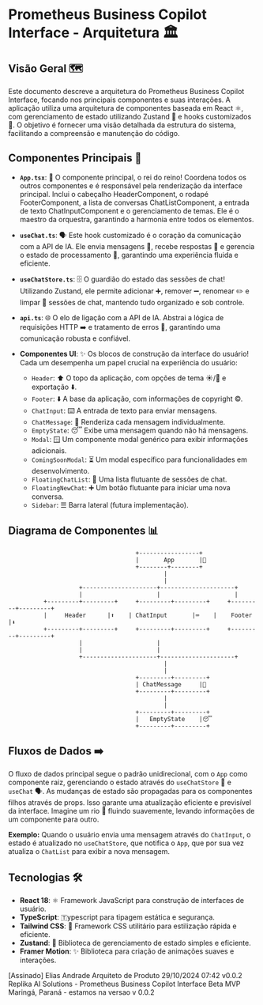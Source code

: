 # Prometheus Business Copilot Interface - Arquitetura 🏛️

## Visão Geral 🗺️

Este documento descreve a arquitetura do Prometheus Business Copilot Interface, focando nos principais componentes e suas interações. A aplicação utiliza uma arquitetura de componentes baseada em React ⚛️, com gerenciamento de estado utilizando Zustand 🔄 e hooks customizados 🎣.  O objetivo é fornecer uma visão detalhada da estrutura do sistema, facilitando a compreensão e manutenção do código.

## Componentes Principais 🧱

- **`App.tsx`**: 👑 O componente principal, o rei do reino! Coordena todos os outros componentes e é responsável pela renderização da interface principal. Inclui o cabeçalho HeaderComponent, o rodapé FooterComponent, a lista de conversas ChatListComponent, a entrada de texto ChatInputComponent e o gerenciamento de temas.  Ele é o maestro da orquestra, garantindo a harmonia entre todos os elementos.

- **`useChat.ts`**: 🗣️ Este hook customizado é o coração da comunicação com a API de IA. Ele envia mensagens 🚀, recebe respostas 💬 e gerencia o estado de processamento 🔄, garantindo uma experiência fluida e eficiente.

- **`useChatStore.ts`**: 🗄️  O guardião do estado das sessões de chat!  Utilizando Zustand, ele permite adicionar ➕, remover ➖, renomear ✏️ e limpar 🧹 sessões de chat, mantendo tudo organizado e sob controle.

- **`api.ts`**: 🌐 O elo de ligação com a API de IA.  Abstrai a lógica de requisições HTTP ➡️ e tratamento de erros 🚫, garantindo uma comunicação robusta e confiável.

- **Componentes UI**: ✨ Os blocos de construção da interface do usuário!  Cada um desempenha um papel crucial na experiência do usuário:

    - `Header`: ⬆️ O topo da aplicação, com opções de tema ☀️/🌙 e exportação ⬇️.
    - `Footer`: ⬇️ A base da aplicação, com informações de copyright ©.
    - `ChatInput`: ⌨️ A entrada de texto para enviar mensagens.
    - `ChatMessage`: 💬  Renderiza cada mensagem individualmente.
    - `EmptyState`: 😴  Exibe uma mensagem quando não há mensagens.
    - `Modal`: 🪟 Um componente modal genérico para exibir informações adicionais.
    - `ComingSoonModal`: ⏳ Um modal específico para funcionalidades em desenvolvimento.
    - `FloatingChatList`: 🎈 Uma lista flutuante de sessões de chat.
    - `FloatingNewChat`: ➕ Um botão flutuante para iniciar uma nova conversa.
    - `Sidebar`: ☰ Barra lateral (futura implementação).


## Diagrama de Componentes 📊

```
                                    +-----------------+
                                    |       App       |👑
                                    +--------+--------+
                                            |
                                            |
                    +---------------------+---------------------+
                    |                     |                     |
          +---------+---------+     +---------+---------+     +---------+---------+
          |     Header      |⬆️    | ChatInput       |⌨️    |    Footer      |⬇️
          +---------+---------+     +---------+---------+     +---------+---------+
                    |                     |
                    |                     |
                    +---------------------+---------------------+
                                            |
                                            |
                                    +---------+---------+
                                    | ChatMessage     |💬
                                    +---------+---------+
                                            |
                                            |
                                    +---------+---------+
                                    |   EmptyState    |😴
                                    +---------+---------+

```

## Fluxos de Dados ➡️

O fluxo de dados principal segue o padrão unidirecional, com o `App` como componente raiz, gerenciando o estado através do `useChatStore` 🔄 e `useChat` 🗣️.  As mudanças de estado são propagadas para os componentes filhos através de props.  Isso garante uma atualização eficiente e previsível da interface.  Imagine um rio 🌊 fluindo suavemente, levando informações de um componente para outro.

**Exemplo:** Quando o usuário envia uma mensagem através do `ChatInput`, o estado é atualizado no `useChatStore`, que notifica o `App`, que por sua vez atualiza o `ChatList` para exibir a nova mensagem.

## Tecnologias 🛠️

- **React 18**: ⚛️ Framework JavaScript para construção de interfaces de usuário.
- **TypeScript**: 🇹ypescript para tipagem estática e segurança.
- **Tailwind CSS**: 🎨 Framework CSS utilitário para estilização rápida e eficiente.
- **Zustand**: 🔄 Biblioteca de gerenciamento de estado simples e eficiente.
- **Framer Motion**: ✨ Biblioteca para criação de animações suaves e interações.


[Assinado]
Elias Andrade
Arquiteto de Produto
29/10/2024 07:42
v0.0.2 Replika AI Solutions - Prometheus Business Copilot Interface Beta MVP
Maringá, Paraná - estamos na versao v 0.0.2
